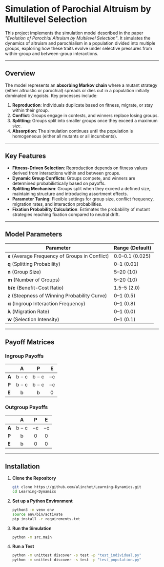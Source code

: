 # **Simulation of Parochial Altruism by Multilevel Selection**  

This project implements the simulation model described in the paper *"Evolution of Parochial Altruism by Multilevel Selection"*. It simulates the dynamics of altruism and parochialism in a population divided into multiple groups, exploring how these traits evolve under selective pressures from within-group and between-group interactions.  

---

## **Overview**  

The model represents an **absorbing Markov chain** where a mutant strategy (either altruistic or parochial) spreads or dies out in a population initially dominated by egoists. Key processes include:  

1. **Reproduction**: Individuals duplicate based on fitness, migrate, or stay within their group.  
2. **Conflict**: Groups engage in contests, and winners replace losing groups.  
3. **Splitting**: Groups split into smaller groups once they exceed a maximum size.  
4. **Absorption**: The simulation continues until the population is homogeneous (either all mutants or all incumbents).  

---

## **Key Features**  

- **Fitness-Driven Selection**: Reproduction depends on fitness values derived from interactions within and between groups.  
- **Dynamic Group Conflicts**: Groups compete, and winners are determined probabilistically based on payoffs.  
- **Splitting Mechanism**: Groups split when they exceed a defined size, maintaining structure and introducing assortment effects.  
- **Parameter Tuning**: Flexible settings for group size, conflict frequency, migration rates, and interaction probabilities.  
- **Fixation Probability Calculation**: Estimates the probability of mutant strategies reaching fixation compared to neutral drift.  

---

## **Model Parameters**  

| Parameter                                         | Range (Default)    |
|---------------------------------------------------|--------------------|
| **κ** (Average Frequency of Groups in Conflict)   | 0.0–0.1 (0.025)    |
| **q** (Splitting Probability)                     | 0–1 (0.01)         |
| **n** (Group Size)                                | 5–20 (10)          |
| **m** (Number of Groups)                          | 5–20 (10)          |
| **b/c** (Benefit-Cost Ratio)                      | 1.5–5 (2.0)        |
| **z** (Steepness of Winning Probability Curve)    | 0–1 (0.5)          |
| **α** (Ingroup Interaction Frequency)             | 0–1 (0.8)          |
| **λ** (Migration Rate)                            | 0–1 (0.0)          |
| **w** (Selection Intensity)                       | 0–1 (0.1)          |

---

## **Payoff Matrices**  

### **Ingroup Payoffs**  

|               | **A**  | **P**  | **E**  |
|---------------|:------:|:------:|:------:|
| **A**         | b − c  | b − c  | −c     |
| **P**         | b − c  | b − c  | −c     |
| **E**         | b      | b      | 0      |

### **Outgroup Payoffs**  

|               | **A**  | **P**  | **E**  |
|---------------|:------:|:------:|:------:|
| **A**         | b − c  | −c     | −c     |
| **P**         | b      | 0      | 0      |
| **E**         | b      | 0      | 0      |

---

## **Installation**  

1. **Clone the Repository**  
   ```bash
   git clone https://github.com/alinchet/Learning-Dynamics.git
   cd Learning-Dynamics
   ```

2. **Set up a Python Environment**  
   ```bash
   python3 -m venv env
   source env/bin/activate
   pip install -r requirements.txt
   ```

3. **Run the Simulation**  
   ```bash
   python -m src.main
   ```

3. **Run a Test**  
   ```bash
   python -m unittest discover -s test -p "test_individual.py"
   python -m unittest discover -s test -p "test_population.py"
   ```

